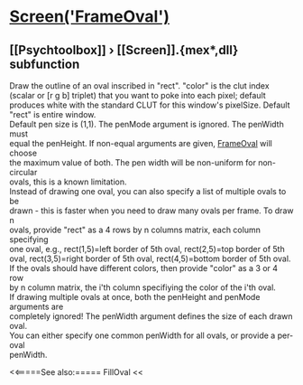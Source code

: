 # [Screen('FrameOval')](Screen-FrameOval) 
## [[Psychtoolbox]] &#8250; [[Screen]].{mex*,dll} subfunction


Draw the outline of an oval inscribed in "rect". "color" is the clut index  
(scalar or [r g b] triplet) that you want to poke into each pixel; default  
produces white with the standard CLUT for this window's pixelSize. Default  
"rect" is entire window.  
Default pen size is (1,1). The penMode argument is ignored. The penWidth must  
equal the penHeight.  If non-equal arguments are given, [FrameOval](FrameOval) will choose  
the maximum value of both. The pen width will be non-uniform for non-circular  
ovals, this is a known limitation.  
Instead of drawing one oval, you can also specify a list of multiple ovals to be  
drawn - this is faster when you need to draw many ovals per frame. To draw n  
ovals, provide "rect" as a 4 rows by n columns matrix, each column specifying  
one oval, e.g., rect(1,5)=left border of 5th oval, rect(2,5)=top border of 5th  
oval, rect(3,5)=right border of 5th oval, rect(4,5)=bottom border of 5th oval.  
If the ovals should have different colors, then provide "color" as a 3 or 4 row  
by n column matrix, the i'th column specifiying the color of the i'th oval.  
If drawing multiple ovals at once, both the penHeight and penMode arguments are  
completely ignored! The penWidth argument defines the size of each drawn oval.  
You can either specify one common penWidth for all ovals, or provide a per-oval  
penWidth.  
  


<<=====See also:=====
FillOval
<<